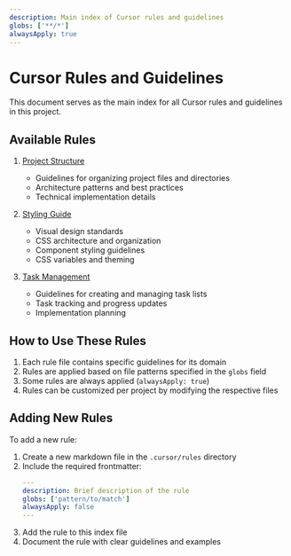 ```yaml
---
description: Main index of Cursor rules and guidelines
globs: ['**/*']
alwaysApply: true
---
```


# Cursor Rules and Guidelines

This document serves as the main index for all Cursor rules and guidelines in this project.

## Available Rules

1. [Project Structure](project-structure.md)

   - Guidelines for organizing project files and directories
   - Architecture patterns and best practices
   - Technical implementation details

2. [Styling Guide](styling-guide.md)

   - Visual design standards
   - CSS architecture and organization
   - Component styling guidelines
   - CSS variables and theming

3. [Task Management](task-list.md)
   - Guidelines for creating and managing task lists
   - Task tracking and progress updates
   - Implementation planning

## How to Use These Rules

1. Each rule file contains specific guidelines for its domain
2. Rules are applied based on file patterns specified in the `globs` field
3. Some rules are always applied (`alwaysApply: true`)
4. Rules can be customized per project by modifying the respective files

## Adding New Rules

To add a new rule:

1. Create a new markdown file in the `.cursor/rules` directory
2. Include the required frontmatter:
   ```yaml
   ---
   description: Brief description of the rule
   globs: ['pattern/to/match']
   alwaysApply: false
   ---
   ```
3. Add the rule to this index file
4. Document the rule with clear guidelines and examples
